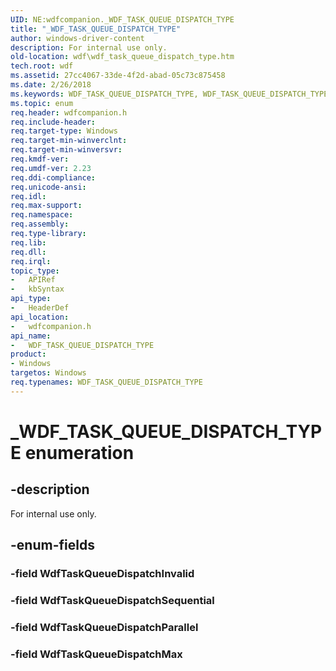 ```yaml
---
UID: NE:wdfcompanion._WDF_TASK_QUEUE_DISPATCH_TYPE
title: "_WDF_TASK_QUEUE_DISPATCH_TYPE"
author: windows-driver-content
description: For internal use only.
old-location: wdf\wdf_task_queue_dispatch_type.htm
tech.root: wdf
ms.assetid: 27cc4067-33de-4f2d-abad-05c73c875458
ms.date: 2/26/2018
ms.keywords: WDF_TASK_QUEUE_DISPATCH_TYPE, WDF_TASK_QUEUE_DISPATCH_TYPE enumeration, WdfTaskQueueDispatchInvalid, WdfTaskQueueDispatchMax, WdfTaskQueueDispatchParallel, WdfTaskQueueDispatchSequential, _WDF_TASK_QUEUE_DISPATCH_TYPE, wdf.wdf_task_queue_dispatch_type, wdfcompanion/WDF_TASK_QUEUE_DISPATCH_TYPE, wdfcompanion/WdfTaskQueueDispatchInvalid, wdfcompanion/WdfTaskQueueDispatchMax, wdfcompanion/WdfTaskQueueDispatchParallel, wdfcompanion/WdfTaskQueueDispatchSequential
ms.topic: enum
req.header: wdfcompanion.h
req.include-header: 
req.target-type: Windows
req.target-min-winverclnt: 
req.target-min-winversvr: 
req.kmdf-ver: 
req.umdf-ver: 2.23
req.ddi-compliance: 
req.unicode-ansi: 
req.idl: 
req.max-support: 
req.namespace: 
req.assembly: 
req.type-library: 
req.lib: 
req.dll: 
req.irql: 
topic_type:
-	APIRef
-	kbSyntax
api_type:
-	HeaderDef
api_location:
-	wdfcompanion.h
api_name:
-	WDF_TASK_QUEUE_DISPATCH_TYPE
product:
- Windows
targetos: Windows
req.typenames: WDF_TASK_QUEUE_DISPATCH_TYPE
---
```


# _WDF_TASK_QUEUE_DISPATCH_TYPE enumeration


## -description


For internal use only.


## -enum-fields




### -field WdfTaskQueueDispatchInvalid


### -field WdfTaskQueueDispatchSequential


### -field WdfTaskQueueDispatchParallel


### -field WdfTaskQueueDispatchMax

